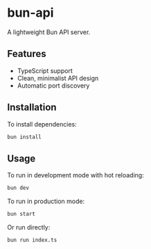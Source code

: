# bun-api

A lightweight Bun API server.

## Features

- TypeScript support
- Clean, minimalist API design
- Automatic port discovery

## Installation

To install dependencies:

```bash
bun install
```

## Usage

To run in development mode with hot reloading:

```bash
bun dev
```

To run in production mode:

```bash
bun start
```

Or run directly:

```bash
bun run index.ts
```
